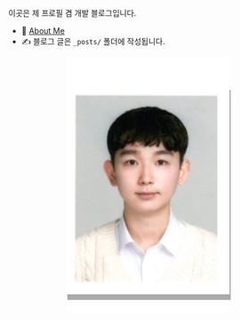  이곳은 제 프로필 겸 개발 블로그입니다.

- 📖 [About Me](/about/)
- ✍️ 블로그 글은 `_posts/` 폴더에 작성됩니다.

<div align="center">
  <img src="/assets/images/me.jpg" alt="나의 프로필 사진" />
</div>
